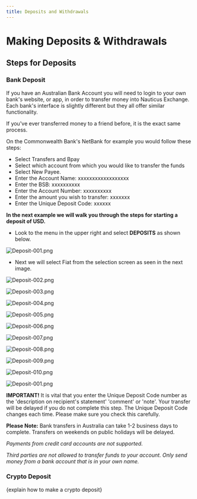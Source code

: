 ```yaml
---
title: Deposits and Withdrawals
---
```



# Making Deposits & Withdrawals



## Steps for Deposits




### Bank Deposit



If you have an Australian Bank Account you will need to login to your own bank's website, or app, in order to transfer money into Nauticus Exchange. Each bank's interface is slightly different but they all offer similar functionality. 

If you've ever transferred money to a friend before, it is the exact same process.

On the Commonwealth Bank's NetBank for example you would follow these steps:
- Select Transfers and Bpay 
- Select which account from which you would like to transfer the funds
- Select New Payee.
- Enter the Account Name: xxxxxxxxxxxxxxxxxx
- Enter the BSB: xxxxxxxxxx
- Enter the Account Number: xxxxxxxxxx
- Enter the amount you wish to transfer: xxxxxxx
- Enter the Unique Deposit Code: xxxxxx





**In the next example we will walk you through the steps for starting a deposit of USD.**



* Look to the menu in the upper right and select  **DEPOSITS**  as shown below.


![Deposit-001.png](/images/Exchange/Deposit/Deposit-001.png)

 
* Next we will select Fiat from the selection screen as seen in the next image.

![Deposit-002.png](/images/Exchange/Deposit/Deposit-002.png)



![Deposit-003.png](/images/Exchange/Deposit/Deposit-003.png)



![Deposit-004.png](/images/Exchange/Deposit/Deposit-004.png)



![Deposit-005.png](/images/Exchange/Deposit/Deposit-005.png)



![Deposit-006.png](/images/Exchange/Deposit/Deposit-006.png)



![Deposit-007.png](/images/Exchange/Deposit/Deposit-007.png)



![Deposit-008.png](/images/Exchange/Deposit/Deposit-008.png)



![Deposit-009.png](/images/Exchange/Deposit/Deposit-009.png)



![Deposit-010.png](/images/Exchange/Deposit/Deposit-010.png)



![Deposit-001.png](/images/Exchange/Deposit/Deposit-001.png)



**IMPORTANT!** It is vital that you enter the Unique Deposit Code number as the 'description on recipient's statement' 'comment' or 'note'. Your transfer will be delayed if you do not complete this step. The Unique Deposit Code changes each time. Please make sure you check this carefully.



**Please Note:** Bank transfers in Australia can take 1-2 business days to complete. Transfers on weekends on public holidays will be delayed.

*Payments from credit card accounts are not supported.*

*Third parties are not allowed to transfer funds to your account. Only send money from a bank account that is in your own name.*



### Crypto Deposit

{explain how to make a crypto deposit}
